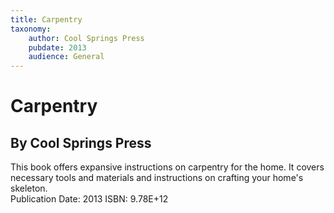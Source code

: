 ```yaml
---
title: Carpentry
taxonomy:
	author: Cool Springs Press
	pubdate: 2013
	audience: General
---
```

# Carpentry
## By Cool Springs Press

This book offers expansive instructions on carpentry for the home.  It covers necessary tools and materials and instructions on crafting your home's skeleton.   
Publication Date: 2013
ISBN: 9.78E+12